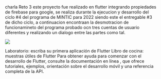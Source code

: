 charla Reto 3
este proyecto fue realizado en flutter integrando propiedades de firebase para google, se realiza durante la ejecucion y desarrollo del ciclo #4 del programa de MINTIC para 2022 siendo este el entregable #3 de dicho ciclo, a continuacion encontraan la desmotracion de funcionamineto del programa probado ocn tres cuentas de usuario diferentes y realizando un dialogo entre las partes como tal.

![](Demo.gif)

Laboratorio: escriba su primera aplicación de Flutter
Libro de cocina: muestras útiles de Flutter
Para obtener ayuda para comenzar con el desarrollo de Flutter, consulte la documentación en línea , que ofrece tutoriales, ejemplos, orientación sobre el desarrollo móvil y una referencia completa de la API.
